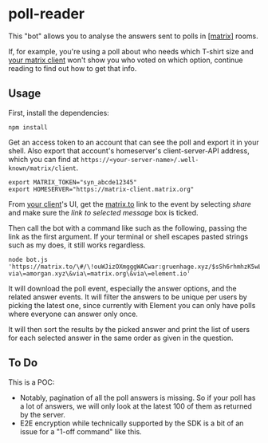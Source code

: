 # poll-reader

This "bot" allows you to analyse the answers sent to polls in [\[matrix\]](https://matrix.org) rooms.

If, for example, you're using a poll about who needs which T-shirt size and [your matrix client](https://element.io) won't show you who voted on which option, continue reading to find out how to get that info.

## Usage

First, install the dependencies:

```shell
npm install
```

Get an access token to an account that can see the poll and export it in your shell.
Also export that account's homeserver's client-server-API address, which you can find at `https://<your-server-name>/.well-known/matrix/client`.

```shell
export MATRIX_TOKEN="syn_abcde12345"
export HOMESERVER="https://matrix-client.matrix.org"
```

From [your client](https://app.element.io)'s UI, get the [matrix.to](https://matrix.to) link to the event by selecting *share* and make sure the *link to selected message* box is ticked.

Then call the bot with a command like such as the following, passing the link as the first argument.
If your terminal or shell escapes pasted strings such as my does, it still works regardless.

```shell
node bot.js 'https://matrix.to/\#/\!ouWJizOXmgggWACwar:gruenhage.xyz/$sSh6rhmhzK5wLAcgQ62yIrU1QQ8UmBhfIqoJX1Mo3w8\?via\=amorgan.xyz\&via\=matrix.org\&via\=element.io'
```

It will download the poll event, especially the answer options, and the related answer events. It will filter the answers to be unique per users by picking the latest one, since currently with Element you can only have polls where everyone can answer only once.

It will then sort the results by the picked answer and print the list of users for each selected answer in the same order as given in the question.

## To Do

This is a POC:

- Notably, pagination of all the poll answers is missing.
  So if your poll has a lot of answers, we will only look at the latest 100 of them as returned by the server.
- E2E encryption while technically supported by the SDK is a bit of an issue for a "1-off command" like this.
